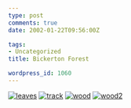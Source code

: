 ```yaml
---
type: post
comments: true
date: 2002-01-22T09:56:00Z

tags:
- Uncategorized
title: Bickerton Forest

wordpress_id: 1060
---
```


[![leaves](images/leaves.jpg)](images/leaves.jpg)
[![track](images/track.jpg)](images/track.jpg)
[![wood](images/wood.jpg)](images/wood.jpg)
[![wood2](images/wood2.jpg)](images/wood2.jpg)

